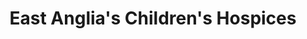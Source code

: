 ---
title: "East Anglia's Children's Hospices"
url: /ely/east-anglias-childrens-hospices/
shop: Gebrauchtwaren
---